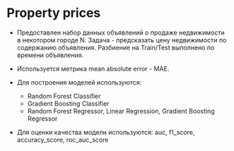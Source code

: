 # Property prices
+ Предоставлен набор данных объявлений о продаже недвижимости в некотором городе N. Задача - предсказать цену недвижимости по содержанию объявления. 
Разбиение на Train/Test выполнено по времени объявления.

+ Используется метрика mean absolute error - MAE.

+ Для построения моделей используются: 
    + Random Forest Classifier
    + Gradient Boosting Classifier 
    + Random Forest Regressor, Linear Regression, Gradient Boosting Regressor

+ Для оценки качества модели используются: 
    auc, f1_score, accuracy_score, roc_auc_score


